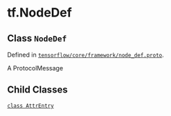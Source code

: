 <div itemscope itemtype="http://developers.google.com/ReferenceObject">
<meta itemprop="name" content="tf.NodeDef" />
<meta itemprop="property" content="AttrEntry"/>
</div>

# tf.NodeDef

## Class `NodeDef`





Defined in [`tensorflow/core/framework/node_def.proto`](https://www.tensorflow.org/code/tensorflow/core/framework/node_def.proto).

A ProtocolMessage

## Child Classes
[`class AttrEntry`](../tf/NodeDef/AttrEntry.md)


